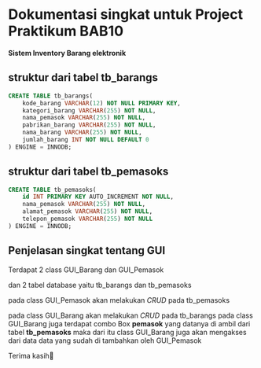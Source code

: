 # Dokumentasi singkat untuk Project Praktikum BAB10

**Sistem Inventory Barang elektronik**

## struktur dari tabel tb_barangs

```sql
CREATE TABLE tb_barangs(
    kode_barang VARCHAR(12) NOT NULL PRIMARY KEY,
    kategori_barang VARCHAR(255) NOT NULL,
    nama_pemasok VARCHAR(255) NOT NULL,
    pabrikan_barang VARCHAR(255) NOT NULL,
    nama_barang VARCHAR(255) NOT NULL,
    jumlah_barang INT NOT NULL DEFAULT 0
) ENGINE = INNODB;
```

## struktur dari tabel tb_pemasoks

```sql
CREATE TABLE tb_pemasoks(
    id INT PRIMARY KEY AUTO_INCREMENT NOT NULL,
    nama_pemasok VARCHAR(255) NOT NULL,
    alamat_pemasok VARCHAR(255) NOT NULL,
    telepon_pemasok VARCHAR(255) NOT NULL
) ENGINE = INNODB;
```

## Penjelasan singkat tentang GUI

Terdapat 2 class GUI_Barang dan GUI_Pemasok

dan 2 tabel database yaitu tb_barangs dan tb_pemasoks

pada class GUI_Pemasok akan melakukan *CRUD* pada tb_pemasoks

pada class GUI_Barang akan melakukan *CRUD* pada tb_barangs
pada class GUI_Barang juga terdapat combo Box **pemasok** yang datanya di ambil dari tabel **tb_pemasoks**
maka dari itu class GUI_Barang juga akan mengakses dari data data yang sudah di tambahkan oleh GUI_Pemasok

Terima kasih👋
